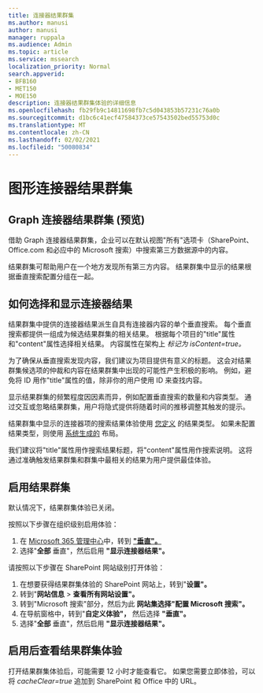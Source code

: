 ```yaml
---
title: 连接器结果群集
ms.author: manusi
author: manusi
manager: ruppala
ms.audience: Admin
ms.topic: article
ms.service: mssearch
localization_priority: Normal
search.appverid:
- BFB160
- MET150
- MOE150
description: 连接器结果群集体验的详细信息
ms.openlocfilehash: fb29fb9c14811698fb7c5d043853b57231c76a0b
ms.sourcegitcommit: d1bc6c41ecf47584373ce57543502bed55753d0c
ms.translationtype: MT
ms.contentlocale: zh-CN
ms.lasthandoff: 02/02/2021
ms.locfileid: "50080834"
---
```

# <a name="graph-connectors-result-cluster"></a>图形连接器结果群集

## <a name="overview-of-the-graph-connectors-result-cluster-preview"></a>Graph 连接器结果群集 (预览)   

借助 Graph 连接器结果群集，企业可以在默认视图"所有"选项卡（SharePoint、Office.com 和必应中的 Microsoft 搜索）中搜索第三方数据源中的内容。

结果群集可帮助用户在一个地方发现所有第三方内容。 结果群集中显示的结果根据垂直搜索配置分组在一起。

## <a name="how-connector-results-are-selected-and-displayed"></a>如何选择和显示连接器结果

结果群集中提供的连接器结果派生自具有连接器内容的单个垂直搜索。 每个垂直搜索都提供一组成为候选结果群集的相关结果。 根据每个项目的"title"属性和"content"属性选择相关结果。 内容属性在架构上 *标记为 isContent=true。*

为了确保从垂直搜索发现内容，我们建议为项目提供有意义的标题。 这会对结果群集候选项的仲裁和内容在结果群集中出现的可能性产生积极的影响。 例如，避免将 ID 用作"title"属性的值，除非你的用户使用 ID 来查找内容。

显示结果群集的频繁程度因因素而异，例如配置垂直搜索的数量和内容类型。 通过交互或忽略结果群集，用户将隐式提供将随着时间的推移调整其触发的提示。

结果群集中显示的连接器项的搜索结果体验使用 [您定义](https://docs.microsoft.com/microsoftsearch/customize-search-page#create-your-own-result-type) 的结果类型。 如果未配置结果类型，则使用 [系统生成的](https://docs.microsoft.com/microsoftsearch/customize-search-page#default-search-result-layout) 布局。 

我们建议将"title"属性用作搜索结果标题，将"content"属性用作搜索说明。 这将通过准确触发结果群集和群集中最相关的结果为用户提供最佳体验。 

## <a name="enable-result-clusters"></a>启用结果群集
  
默认情况下，结果群集体验已关闭。  

按照以下步骤在组织级别启用体验：

1. 在 [Microsoft 365 管理中心](https://admin.microsoft.com)中，转到 [**"垂直"。**](https://admin.microsoft.com/Adminportal/Home#/MicrosoftSearch/verticals)
2. 选择"**全部** 垂直"，然后启用 **"显示连接器结果"。** 


请按照以下步骤在 SharePoint 网站级别打开体验：

1. 在想要获得结果群集体验的 SharePoint 网站上，转到"**设置"。**
2. 转到"**网站信息** > **查看所有网站设置"。**
3. 转到"Microsoft 搜索"部分，然后为此 **网站集选择"配置 Microsoft 搜索"。**
4. 在导航窗格中，转到"**自定义体验"，** 然后选择 **"垂直"。**
5. 选择"**全部** 垂直"，然后启用 **"显示连接器结果"。**

## <a name="view-the-result-cluster-experience-after-it-is-enabled"></a>启用后查看结果群集体验

打开结果群集体验后，可能需要 12 小时才能查看它。 如果您需要立即体验，可以将 *cacheClear=true* 追加到 SharePoint 和 Office 中的 URL。
